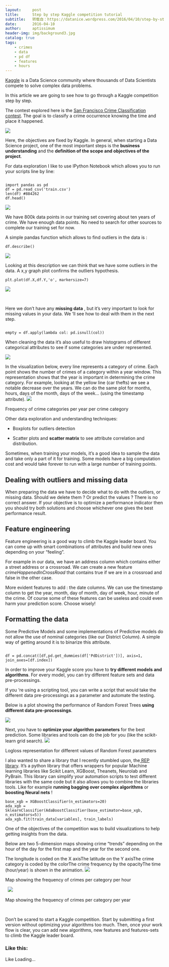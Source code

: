```yaml
---
layout:     post
title:      Step by step Kaggle competition tutorial
subtitle:   转载自：https://datanice.wordpress.com/2016/04/10/step-by-step-kaggle-competition-tutorial/
date:       2016-04-10
author:     aptissimum
header-img: img/background3.jpg
catalog: true
tags:
    - crimes
    - data
    - pd df
    - features
    - hours
---
```


[Kaggle](https://www.kaggle.com/) is a Data Science community where thousands of Data Scientists compete to solve complex data problems.

In this article we are going to see how to go through a Kaggle competition step by step.

The contest explored here is the [San Francisco Crime Classification contest](https://www.kaggle.com/c/sf-crime/scripts). The goal is to classify a crime occurrence knowing the time and place it happened.

![](https://datanice.files.wordpress.com/2016/04/screenshot-from-2016-04-10-100615.png?w=525)




Here, the objectives are fixed by Kaggle. In general, when starting a Data Science project, one of the most important steps is the **business understanding** and the **definition of the scope and objectives of the project**.

For data exploration I like to use IPython Notebook which allows you to run your scripts line by line:

```

import pandas as pd
df = pd.read_csv('train.csv')
len(df) #884262
df.head()

```

![](https://datanice.files.wordpress.com/2016/04/screenshot-from-2016-04-10-083138.png?w=525)


We have 800k data points in our training set covering about ten years of crime. We have enough data points. No need to search for other sources to complete our training set for now.

A simple pandas function which allows to find outliers in the data is :

` df.describe() `

![](https://datanice.files.wordpress.com/2016/04/screenshot-from-2016-04-09-221756.png?w=525)


Looking at this description we can think that we have some outliers in the data. A x,y graph plot confirms the outliers hypothesis.

` plt.plot(df.X,df.Y,'o', markersize=7) `

![](https://datanice.files.wordpress.com/2016/04/figure_1.png?w=525)


 

Here we don’t have any **missing data** , but it’s very important to look for missing values in your data. We ‘ll see how to deal with them in the next step.

```

empty = df.apply(lambda col: pd.isnull(col))

```

When cleaning the data it’s also useful to draw histograms of different categorical attributes to see if some categories are under represented.

![](https://datanice.files.wordpress.com/2016/04/screenshot-from-2016-04-10-084532.png?w=525)


In the visualization below, every line represents a category of crime. Each point shows the number of crimes of a category within a year window. This representation shows that the year is important in determining the crime category. For example, looking at the yellow line (car thefts) we see a notable decrease over the years. We can do the same plot for months, hours, days of the month, days of the week… (using the timestamp attribute).
![](https://datanice.files.wordpress.com/2016/04/screenshot-from-2016-04-10-082407.png?w=525)


Frequency of crime categories per year per crime category

Other data exploration and understanding techniques:

- Boxplots for outliers detection

- Scatter plots and **scatter matrix** to see attribute correlation and distribution.


Sometimes, when training your models, it’s a good idea to sample the data and take only a part of it for training. Some models have a big computation cost and would take forever to run with a large number of training points.

## Dealing with outliers and missing data

When preparing the data we have to decide what to do with the outliers, or missing data. Should we delete them ? Or predict the values ? There is no correct answer. If your objective is to optimize a performance indicator then you should try both solutions and choose whichever one gives the best performance result.

## Feature engineering

Feature engineering is a good way to climb the Kaggle leader board. You can come up with smart combinations of attributes and build new ones depending on your “feeling”.

For example in our data, we have an address column which contains either a street address or a crossroad. We can create a new feature *crimeHappenedInCrossRoad* that contains true if we are in a crossroad and false in the other case.

More evident features to add : the date columns. We can use the timestamp column to get the year, month, day of month, day of week, hour, minute of the crime. Of course some of these features can be useless and could even harm your prediction score. Choose wisely!

## **Formatting the data**

Some Predictive Models and some implementations of Predictive models do not allow the use of nominal categories (like our District Column). A simple way of getting around it is to binarize this attribute.

```

df = pd.concat([df,pd.get_dummies(df['PdDistrict'])], axis=1, join_axes=[df.index])

```

In order to improve your Kaggle score you have to **try different models and algorithms**. For every model, you can try different feature sets and data pre-processings.

If you ‘re using a scripting tool, you can write a script that would take the different data pre-processings as a parameter and automate the testing.

Below is a plot showing the performance of Random Forest Trees **using different data pre-processings**.

![](https://datanice.files.wordpress.com/2016/04/screenshot-from-2016-04-10-093227.png?w=525)


Next, you have to **optimize your algorithm parameters** for the best prediction. Some libraries and tools can do the job for you (like the scikit-learn grid search).
![](https://datanice.files.wordpress.com/2016/04/screenshot-from-2016-04-10-094033.png?w=525)


Logloss representation for different values of Random Forest parameters

I also wanted to share a library that I recently stumbled upon, the[ REP library](http://yandex.github.io/rep/estimators.html). It’s a python library that offers wrappers for popular Machine learning libraries like Scikit Learn, XGBoost, Theanets, Neurolab and PyBrain. This library can simplify your automation scripts to test different libraries with the same code but it also allows you to combine the libraries tools. Like for example **running bagging over complex algorithms** or **boosting Neural nets** !

```
base_xgb = XGBoostClassifier(n_estimators=20)
ada_xgb = SklearnClassifier(AdaBoostClassifier(base_estimator=base_xgb, n_estimators=5))
ada_xgb.fit(train_data[variables], train_labels)
```

One of the objectives of the competition was to build visualizations to help getting insights from the data.

Below are two 5-dimension maps showing crime “trends” depending on the hour of the day for the first map and the year for the second one.

The longitude is coded on the X axisThe latitude on the Y axisThe crime category is coded by the colorThe crime frequency by the opacityThe time (hour/year) is shown in the animation.
![](https://datanice.files.wordpress.com/2016/04/output_1tvmzy.gif?w=525)


Map showing the frequency of crimes per category per hour

 
![](https://datanice.files.wordpress.com/2016/04/output_vmtla1.gif?w=525)


Map showing the frequency of crimes per category per year

 

Don’t be scared to start a Kaggle competition. Start by submitting a first version without optimizing your algorithms too much. Then, once your work flow is clear, you can add new algorithms, new features and features-sets to climb the Kaggle leader board.





### Like this:

Like Loading...
